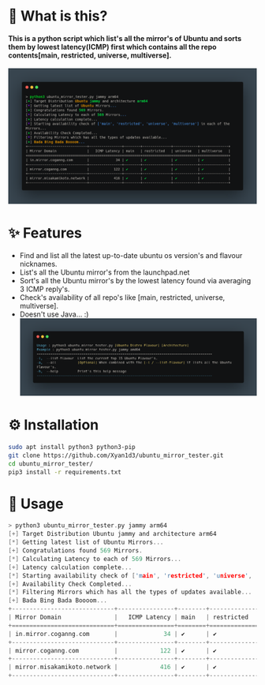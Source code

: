 # 🤔 What is this?
#### This is a python script which list's all the mirror's of Ubuntu and sorts them by lowest latency(ICMP) first which contains all the repo contents[main, restricted, universe, multiverse].

![Sick_Demo_Image](img/mirror_tester.png)

# ✨ Features
- Find and list all the latest up-to-date ubuntu os version's and flavour nicknames.
- List's all the Ubuntu mirror's from the launchpad.net
- Sort's all the Ubuntu mirror's by the lowest latency found via averaging 3 ICMP reply's.
- Check's availability of all repo's like [main, restricted, universe, multiverse].
- Doesn't use Java... :)
![Sick_Help_Message](img/mirror_tester_help.png)

# ⚙️ Installation
```bash
sudo apt install python3 python3-pip
git clone https://github.com/Xyan1d3/ubuntu_mirror_tester.git
cd ubuntu_mirror_tester/
pip3 install -r requirements.txt
```

# 🤸 Usage
```c
> python3 ubuntu_mirror_tester.py jammy arm64
[+] Target Distribution Ubuntu jammy and architecture arm64                                                                                                              
[*] Getting latest list of Ubuntu Mirrors...                                        
[+] Congratulations found 569 Mirrors.                                              
[*] Calculating Latency to each of 569 Mirrors...                                   
[+] Latency calculation complete...                                                 
[*] Starting availability check of ['main', 'restricted', 'universe', 'multiverse'] in each of the Mirrors...
[+] Availability Check Completed...                                                 
[*] Filtering Mirrors which has all the types of updates available...               
[+] Bada Bing Bada Boooom...                                                        
+-----------------------------+----------------+--------+--------------+------------+--------------+
| Mirror Domain               |   ICMP Latency | main   | restricted   | universe   | multiverse   |
+=============================+================+========+==============+============+==============+
| in.mirror.coganng.com       |             34 | ✔      | ✔            | ✔          | ✔            |
+-----------------------------+----------------+--------+--------------+------------+--------------+
| mirror.coganng.com          |            122 | ✔      | ✔            | ✔          | ✔            |
+-----------------------------+----------------+--------+--------------+------------+--------------+
| mirror.misakamikoto.network |            416 | ✔      | ✔            | ✔          | ✔            |
+-----------------------------+----------------+--------+--------------+------------+--------------+
```